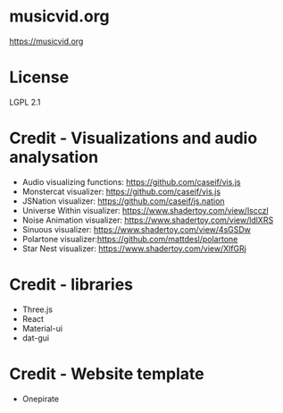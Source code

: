 # musicvid.org
https://musicvid.org


# License 
LGPL 2.1

# Credit - Visualizations and audio analysation
* Audio visualizing functions: https://github.com/caseif/vis.js
* Monstercat visualizer: https://github.com/caseif/vis.js
* JSNation visualizer: https://github.com/caseif/js.nation
* Universe Within visualizer: https://www.shadertoy.com/view/lscczl
* Noise Animation visualizer: https://www.shadertoy.com/view/ldlXRS
* Sinuous visualizer: https://www.shadertoy.com/view/4sGSDw
* Polartone visualizer:https://github.com/mattdesl/polartone
* Star Nest visualizer: https://www.shadertoy.com/view/XlfGRj

# Credit - libraries
* Three.js
* React
* Material-ui
* dat-gui

# Credit - Website template 
* Onepirate
